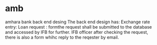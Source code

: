 # amb
amhara bank back end desing
The back end design has: Exchange rate entry:  Loan request : formthe request shall be submitted to the database and accessed by IFB for further. IFB officer after checking the request, there is also a form whihc reply to the reqester by email.
 
